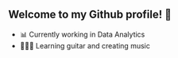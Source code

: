 ## Welcome to my Github profile! 💪

- 📊 Currently working in Data Analytics
- 🎸🎹🥁 Learning guitar and creating music
